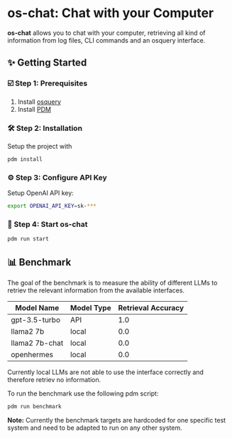 # os-chat: Chat with your Computer

**os-chat** allows you to chat with your computer, retrieving all kind of information from log files, CLI commands and an osquery interface.

## ✨ Getting Started

### ☑️ Step 1: Prerequisites

1. Install [osquery](https://osquery.io/downloads/official/)
2. Install [PDM](https://pdm-project.org/latest/)

### 🛠️ Step 2: Installation

Setup the project with

```bash
pdm install
```

### ⚙️ Step 3: Configure API Key

Setup OpenAI API key:

```bash
export OPENAI_API_KEY=sk-***
```

### 🎉 Step 4: Start os-chat

```bash
pdm run start
```

## 📊 Benchmark

The goal of the benchmark is to measure the ability of different LLMs to retriev the relevant information from the available interfaces.

| Model Name | Model Type | Retrieval Accuracy
| -------- | -------- | -------- |
| gpt-3.5-turbo  | API   | 1.0 |
| llama2 7b      | local | 0.0 |
| llama2 7b-chat | local | 0.0 |
| openhermes     | local | 0.0 |

Currently local LLMs are not able to use the interface correctly and therefore retriev no information.

To run the benchmark use the following pdm script:

```bash
pdm run benchmark
```

**Note:** Currently the benchmark targets are hardcoded for one specific test system and need to be adapted to run on any other system.